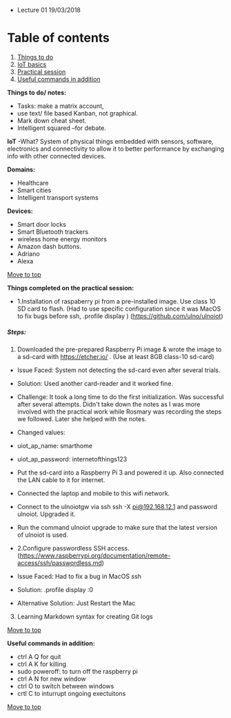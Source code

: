 <a name= "top"></a>

* Lecture 01 19/03/2018

# Table of contents

1. [Things to do](#To_do_list)
2. [IoT basics](#IoT_Basics)
3. [Practical session](#Practical_session)
4. [Useful commands in addition](#Commands)


**Things to do/ notes:** <a name= "To_do_list"></a>
* Tasks: make a matrix account,
* use text/ file based Kanban, not graphical. 
* Mark down cheat sheet. 
* Intelligent squared –for debate.

**IoT** <a name= "IoT_Basics"></a>
-What? System of physical things embedded with sensors, software, electronics and connectivity to allow it to better performance by exchanging info with other connected devices. 

**Domains:** 
* Healthcare 
* Smart cities
* Intelligent transport systems

**Devices:** 
* Smart door locks
* Smart Bluetooth trackers
* wireless home energy monitors
* Amazon dash buttons. 
* Adriano
* Alexa  


[Move to top](#top)

**Things completed on the practical session:** <a name= "Practical_session"></a>
* 1.Installation of raspaberry pi from a pre-installed image. Use class 10 SD card to flash. 
(Had to use specific configuration since it was MacOS to fix bugs before ssh,
.profile
display
)
(https://github.com/ulno/ulnoiot)

##### Steps:

1. Downloaded the pre-prepared Raspberry Pi image & wrote the image to a sd-card with https://etcher.io/ . (Use at least 8GB class-10 sd-card)

* Issue Faced: System not detecting the sd-card even after several trials.

* Solution: Used another card-reader and it worked fine.

* Challenge: It took a long time to do the first initialization. Was successful after several attempts. Didn't take down the notes as I was more involved with the practical work while Rosmary was recording the steps we followed. Later she helped with the notes. 

* Changed values:

* uiot_ap_name: smarthome
* uiot_ap_password: internetofthings123
* Put the sd-card into a Raspberry Pi 3 and powered it up. Also connected the LAN cable to it for internet.

* Connected the laptop and mobile to this wifi network.

* Connect to the ulnoiotgw via ssh ssh -X pi@192.168.12.1 and password ulnoiot. Upgraded it.

* Run the command ulnoiot upgrade to make sure that the latest version of ulnoiot is used.

* 2.Configure passwordless SSH access. 
(https://www.raspberrypi.org/documentation/remote-access/ssh/passwordless.md) 

* Issue Faced: Had to fix a bug in MacOS ssh

* Solution: .profile display :0

* Alternative Solution: Just Restart the Mac

3. Learning Markdown syntax for creating Git logs

[Move to top](#top)

**Useful commands in addition:** <a name= "Commands"></a>
* ctrl A Q for quit
* ctrl A K for killing
* sudo poweroff: to turn off the raspberry pi
* ctrl A N for new window
* ctrl O to switch between windows
* crtl C to inturrupt ongoing exectuitons

[Move to top](#top)

